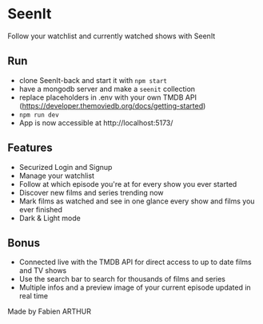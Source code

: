 # SeenIt  
    
Follow your watchlist and currently watched shows with SeenIt  
  
## Run  
- clone SeenIt-back and start it with `npm start`  
- have a mongodb server and make a `seenit` collection  
- replace placeholders in .env with your own TMDB API (https://developer.themoviedb.org/docs/getting-started)  
- `npm run dev`  
- App is now accessible at http://localhost:5173/
  
## Features  
- Securized Login and Signup  
- Manage your watchlist  
- Follow at which episode you're at for every show you ever started  
- Discover new films and series trending now  
- Mark films as watched and see in one glance every show and films you ever finished  
- Dark & Light mode  
  
## Bonus
- Connected live with the TMDB API for direct access to up to date films and TV shows  
- Use the search bar to search for thousands of films and series  
- Multiple infos and a preview image of your current episode updated in real time
  
Made by Fabien ARTHUR  